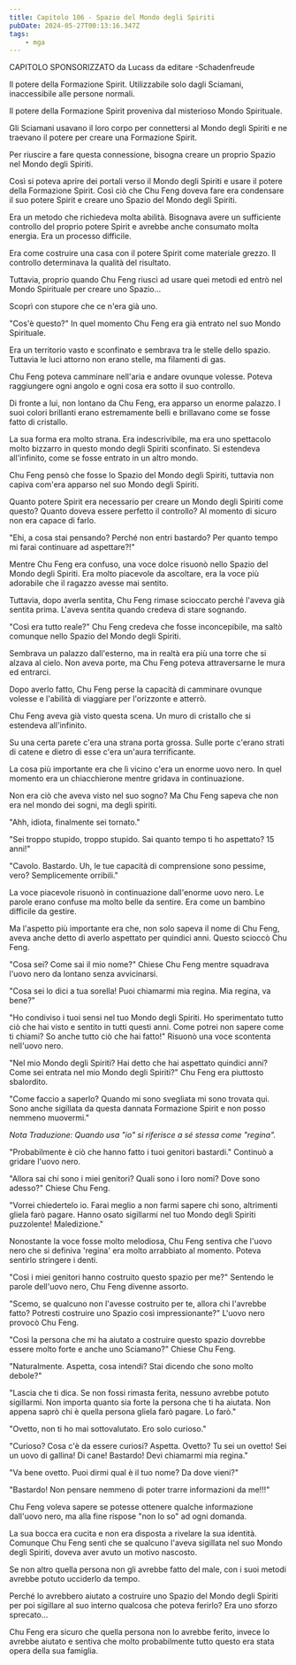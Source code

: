 ```yaml
---
title: Capitolo 106 - Spazio del Mondo degli Spiriti
pubDate: 2024-05-27T00:13:16.347Z
tags:
    - mga
---
```



CAPITOLO SPONSORIZZATO da Lucass
da editare
-Schadenfreude


Il potere della Formazione Spirit. Utilizzabile solo dagli Sciamani, inaccessibile alle persone normali.


Il potere della Formazione Spirit proveniva dal misterioso Mondo Spirituale.


Gli Sciamani usavano il loro corpo per connettersi al Mondo degli Spiriti e ne traevano il potere per creare una Formazione Spirit.


Per riuscire a fare questa connessione, bisogna creare un proprio Spazio nel Mondo degli Spiriti.


Così si poteva aprire dei portali verso il Mondo degli Spiriti e usare il potere della Formazione Spirit. Così ciò che Chu Feng doveva fare era condensare il suo potere Spirit e creare uno Spazio del Mondo degli Spiriti.


Era un metodo che richiedeva molta abilità. Bisognava avere un sufficiente controllo del proprio potere Spirit e avrebbe anche consumato molta energia. Era un processo difficile.


Era come costruire una casa con il potere Spirit come materiale grezzo. Il controllo determinava la qualità del risultato.


Tuttavia, proprio quando Chu Feng riuscì ad usare quei metodi ed entrò nel Mondo Spirituale per creare uno Spazio...


Scoprì con stupore che ce n'era già uno.


"Cos'è questo?" In quel momento Chu Feng era già entrato nel suo Mondo Spirituale.


Era un territorio vasto e sconfinato e sembrava tra le stelle dello spazio. Tuttavia le luci attorno non erano stelle, ma filamenti di gas.


Chu Feng poteva camminare nell'aria e andare ovunque volesse. Poteva raggiungere ogni angolo e ogni cosa era sotto il suo controllo.


Di fronte a lui, non lontano da Chu Feng, era apparso un enorme palazzo. I suoi colori brillanti erano estremamente belli e brillavano come se fosse fatto di cristallo.


La sua forma era molto strana. Era indescrivibile, ma era uno spettacolo molto bizzarro in questo mondo degli Spiriti sconfinato. Si estendeva all'infinito, come se fosse entrato in un altro mondo.


Chu Feng pensò che fosse lo Spazio del Mondo degli Spiriti, tuttavia non capiva com'era apparso nel suo Mondo degli Spiriti.


Quanto potere Spirit era necessario per creare un Mondo degli Spiriti come questo? Quanto doveva essere perfetto il controllo? Al momento di sicuro non era capace di farlo.


"Ehi, a cosa stai pensando? Perché non entri bastardo? Per quanto tempo mi farai continuare ad aspettare?!"


Mentre Chu Feng era confuso, una voce dolce risuonò nello Spazio del Mondo degli Spiriti. Era molto piacevole da ascoltare, era la voce più adorabile che il ragazzo avesse mai sentito.


Tuttavia, dopo averla sentita, Chu Feng rimase scioccato perché l'aveva già sentita prima. L'aveva sentita quando credeva di stare sognando.


"Così era tutto reale?" Chu Feng credeva che fosse inconcepibile, ma saltò comunque nello Spazio del Mondo degli Spiriti.


Sembrava un palazzo dall'esterno, ma in realtà era più una torre che si alzava al cielo. Non aveva porte, ma Chu Feng poteva attraversarne le mura ed entrarci.


Dopo averlo fatto, Chu Feng perse la capacità di camminare ovunque volesse e l'abilità di viaggiare per l'orizzonte e atterrò.


Chu Feng aveva già visto questa scena. Un muro di cristallo che si estendeva all'infinito.


Su una certa parete c'era una strana porta grossa. Sulle porte c'erano strati di catene e dietro di esse c'era un'aura terrificante.


La cosa più importante era che lì vicino c'era un enorme uovo nero. In quel momento era un chiacchierone mentre gridava in continuazione.


Non era ciò che aveva visto nel suo sogno? Ma Chu Feng sapeva che non era nel mondo dei sogni, ma degli spiriti.


"Ahh, idiota, finalmente sei tornato."


"Sei troppo stupido, troppo stupido. Sai quanto tempo ti ho aspettato? 15 anni!"


"Cavolo. Bastardo. Uh, le tue capacità di comprensione sono pessime, vero? Semplicemente orribili."


La voce piacevole risuonò in continuazione dall'enorme uovo nero. Le parole erano confuse ma molto belle da sentire. Era come un bambino difficile da gestire.


Ma l'aspetto più importante era che, non solo sapeva il nome di Chu Feng, aveva anche detto di averlo aspettato per quindici anni. Questo scioccò Chu Feng.


"Cosa sei? Come sai il mio nome?" Chiese Chu Feng mentre squadrava l'uovo nero da lontano senza avvicinarsi.


"Cosa sei lo dici a tua sorella! Puoi chiamarmi mia regina. Mia regina, va bene?"


"Ho condiviso i tuoi sensi nel tuo Mondo degli Spiriti. Ho sperimentato tutto ciò che hai visto e sentito in tutti questi anni. Come potrei non sapere come ti chiami? So anche tutto ciò che hai fatto!" Risuonò una voce scontenta nell'uovo nero.


"Nel mio Mondo degli Spiriti? Hai detto che hai aspettato quindici anni? Come sei entrata nel mio Mondo degli Spiriti?" Chu Feng era piuttosto sbalordito.


"Come faccio a saperlo? Quando mi sono svegliata mi sono trovata qui. Sono anche sigillata da questa dannata Formazione Spirit e non posso nemmeno muovermi."


<em>Nota Traduzione: Quando usa "io" si riferisce a sé stessa come "regina".</em>


"Probabilmente è ciò che hanno fatto i tuoi genitori bastardi." Continuò a gridare l'uovo nero.


"Allora sai chi sono i miei genitori? Quali sono i loro nomi? Dove sono adesso?" Chiese Chu Feng.


"Vorrei chiedertelo io. Farai meglio a non farmi sapere chi sono, altrimenti gliela farò pagare. Hanno osato sigillarmi nel tuo Mondo degli Spiriti puzzolente! Maledizione."


Nonostante la voce fosse molto melodiosa, Chu Feng sentiva che l'uovo nero che si definiva 'regina' era molto arrabbiato al momento. Poteva sentirlo stringere i denti.


"Così i miei genitori hanno costruito questo spazio per me?" Sentendo le parole dell'uovo nero, Chu Feng divenne assorto.


"Scemo, se qualcuno non l'avesse costruito per te, allora chi l'avrebbe fatto? Potresti costruire uno Spazio così impressionante?" L'uovo nero provocò Chu Feng.


"Così la persona che mi ha aiutato a costruire questo spazio dovrebbe essere molto forte e anche uno Sciamano?" Chiese Chu Feng.


"Naturalmente. Aspetta, cosa intendi? Stai dicendo che sono molto debole?"


"Lascia che ti dica. Se non fossi rimasta ferita, nessuno avrebbe potuto sigillarmi. Non importa quanto sia forte la persona che ti ha aiutata. Non appena saprò chi è quella persona gliela farò pagare. Lo farò."


"Ovetto, non ti ho mai sottovalutato. Ero solo curioso."


"Curioso? Cosa c'è da essere curiosi? Aspetta. Ovetto? Tu sei un ovetto! Sei un uovo di gallina! Di cane! Bastardo! Devi chiamarmi mia regina."


"Va bene ovetto. Puoi dirmi qual è il tuo nome? Da dove vieni?"


"Bastardo! Non pensare nemmeno di poter trarre informazioni da me!!!"


Chu Feng voleva sapere se potesse ottenere qualche informazione dall'uovo nero, ma alla fine rispose "non lo so" ad ogni domanda.


La sua bocca era cucita e non era disposta a rivelare la sua identità. Comunque Chu Feng sentì che se qualcuno l'aveva sigillata nel suo Mondo degli Spiriti, doveva aver avuto un motivo nascosto.


Se non altro quella persona non gli avrebbe fatto del male, con i suoi metodi avrebbe potuto ucciderlo da tempo.


Perché lo avrebbero aiutato a costruire uno Spazio del Mondo degli Spiriti per poi sigillare al suo interno qualcosa che poteva ferirlo? Era uno sforzo sprecato...


Chu Feng era sicuro che quella persona non lo avrebbe ferito, invece lo avrebbe aiutato e sentiva che molto probabilmente tutto questo era stata opera della sua famiglia.





